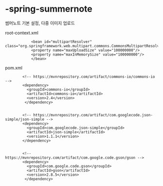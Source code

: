 # -spring-summernote

썸머노트 기본 설정, 다중 이미지 업로드

root-context.xml

      			<bean id="multipartResolver" class="org.springframework.web.multipart.commons.CommonsMultipartResolver">
		    	<property name="maxUploadSize" value="100000000"/>
		    	<property name="maxInMemorySize" value="100000000"/>
	    		</bean>
      
      
      
pom.xml

      		<!-- https://mvnrepository.com/artifact/commons-io/commons-io -->
		  	<dependency>
			  <groupId>commons-io</groupId>
			  <artifactId>commons-io</artifactId>
			  <version>2.4</version>
		 	 </dependency>
      
      
      		<!-- https://mvnrepository.com/artifact/com.googlecode.json-simple/json-simple -->
		  	<dependency>
			  <groupId>com.googlecode.json-simple</groupId>
			  <artifactId>json-simple</artifactId>
			  <version>1.1.1</version>
		  	</dependency>
      
      
      		<!-- https://mvnrepository.com/artifact/com.google.code.gson/gson -->
		  	<dependency>
			  <groupId>com.google.code.gson</groupId>
			  <artifactId>gson</artifactId>
			  <version>2.8.5</version>
		 	 </dependency>
      
      
